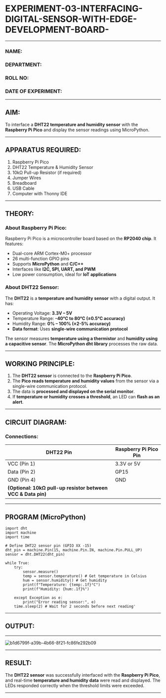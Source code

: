 # EXPERIMENT-03-INTERFACING-DIGITAL-SENSOR-WITH-EDGE-DEVELOPMENT-BOARD-
 
---

### **NAME:**  
### **DEPARTMENT:**  
### **ROLL NO:**  
### **DATE OF EXPERIMENT:**  

---

## **AIM:**  
To interface a **DHT22 temperature and humidity sensor** with the **Raspberry Pi Pico** and display the sensor readings using MicroPython.

---

## **APPARATUS REQUIRED:**  
1. Raspberry Pi Pico  
2. DHT22 Temperature & Humidity Sensor  
3. 10kΩ Pull-up Resistor (if required)  
4. Jumper Wires  
5. Breadboard  
6. USB Cable  
7. Computer with Thonny IDE  

---

## **THEORY:**  
### **About Raspberry Pi Pico:**  
Raspberry Pi Pico is a microcontroller board based on the **RP2040 chip**. It features:  
- Dual-core ARM Cortex-M0+ processor  
- 26 multi-function GPIO pins  
- Supports **MicroPython** and **C/C++**  
- Interfaces like **I2C, SPI, UART, and PWM**  
- Low power consumption, ideal for **IoT applications**  

### **About DHT22 Sensor:**  
The **DHT22** is a **temperature and humidity sensor** with a digital output. It has:  
- Operating Voltage: **3.3V – 5V**  
- Temperature Range: **-40°C to 80°C (±0.5°C accuracy)**  
- Humidity Range: **0% – 100% (±2-5% accuracy)**  
- **Data format**: Uses **single-wire communication protocol**  

The sensor measures **temperature using a thermistor** and **humidity using a capacitive sensor**. The **MicroPython dht library** processes the raw data.

---

## **WORKING PRINCIPLE:**  
1. The **DHT22 sensor** is connected to the **Raspberry Pi Pico**.  
2. The **Pico reads temperature and humidity values** from the sensor via a single-wire communication protocol.  
3. The data is **processed and displayed on the serial monitor**.  
4. If **temperature or humidity crosses a threshold**, an LED can **flash as an alert**.  

---

## **CIRCUIT DIAGRAM:**  
### **Connections:**  

| DHT22 Pin | Raspberry Pi Pico Pin |
|-----------|----------------------|
| VCC (Pin 1) | 3.3V or 5V |
| Data (Pin 2) | GP15 |
| GND (Pin 4) | GND |
| **(Optional: 10kΩ pull-up resistor between VCC & Data pin)** | |

---

## **PROGRAM (MicroPython)**  

```
import dht
import machine 
import time

# Define DHT22 sensor pin (GPIO XX -15)
dht_pin = machine.Pin(15, machine.Pin.IN, machine.Pin.PULL_UP)
sensor = dht.DHT22(dht_pin)

while True:
    try:
        sensor.measure()
        temp = sensor.temperature() # Get temperature in Celsius 
        hum = sensor.humidity() # Get humidity
        print(f"Temperature: {temp:.1f}°C")
        print(f"Humidity: {hum:.1f}%")

    except Exception as e:
        print("Error reading sensor:", e)
    time.sleep(2) # Wait for 2 seconds before next reading'
```
---


## **OUTPUT:**  
 
---
![b1d6799f-a39b-4b66-8f21-fc86fe292b09](https://github.com/user-attachments/assets/5588b5c2-c247-4606-8dfa-fdaac1d51d6b)
  
---

## **RESULT:**  
The **DHT22 sensor** was successfully interfaced with the **Raspberry Pi Pico**, and real-time **temperature and humidity data** were read and displayed. The LEDs responded correctly when the threshold limits were exceeded.

---

 
